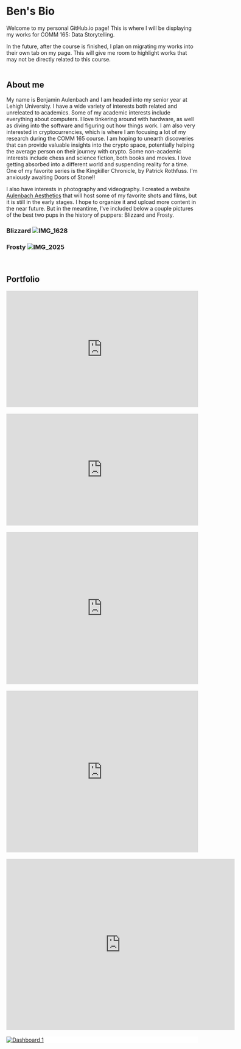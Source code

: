 # Ben's Bio
Welcome to my personal GitHub.io page! This is where I will be displaying my works for COMM 165: Data Storytelling.

In the future, after the course is finished, I plan on migrating my works into their own tab on my page.
This will give me room to highlight works that may not be directly related to this course.
<br/><br/>

## About me
My name is Benjamin Aulenbach and I am headed into my senior year at Lehigh University. I have a wide variety of interests both related and unreleated to academics.
Some of my academic interests include everything about computers. I love tinkering around with hardware, as well as diving into the software and figuring out how things work.
I am also very interested in cryptocurrencies, which is where I am focusing a lot of my research during the COMM 165 course. I am hoping to unearth discoveries that can provide valuable insights into the crypto space, potentially helping the average person on their journey with crypto.
Some non-academic interests include chess and science fiction, both books and movies. I love getting absorbed into a different world and suspending reality for a time. One of my favorite series is the Kingkiller Chronicle, by Patrick Rothfuss. I'm anxiously awaiting Doors of Stone!!

I also have interests in photography and videography. I created a website [Aulenbach Aesthetics](https://www.aulenbachaesthetics.com) that will host some of my favorite shots and films, but it is still in the early stages. I hope to organize it and upload more content in the near future. But in the meantime, I've included below a couple pictures of the best two pups in the history of puppers: Blizzard and Frosty.

### Blizzard ![IMG_1628](https://user-images.githubusercontent.com/15793570/125094482-49f3c100-e0a1-11eb-8aeb-8ebff412f5f5.JPG)
### Frosty ![IMG_2025](https://user-images.githubusercontent.com/15793570/125094355-30527980-e0a1-11eb-8d2e-43f8cd9b945d.JPG)
<br/>

## Portfolio

<aside style="background-color:#FFFFFF">
  <iframe title="Lehigh Enrollment 2020" aria-label="chart" id="datawrapper-chart-gjAhs" src="https://datawrapper.dwcdn.net/gjAhs/1/" scrolling="no" frameborder="0" style="width: 0; min-width: 100% !important; border: none;" height="306"></iframe><script type="text/javascript">!function(){"use strict";window.addEventListener("message",(function(e){if(void 0!==e.data["datawrapper-height"]){var t=document.querySelectorAll("iframe");for(var a in e.data["datawrapper-height"])for(var r=0;r<t.length;r++){if(t[r].contentWindow===e.source)t[r].style.height=e.data["datawrapper-height"][a]+"px"}}}))}();
  </script>
</aside>
<br/>

<aside style="background-color:#FFFFFF">
  <iframe title="Lehigh Enrollment 2020" aria-label="Bar Chart" id="datawrapper-chart-VDeBM" src="https://datawrapper.dwcdn.net/VDeBM/1/" scrolling="no" frameborder="0" style="width: 0; min-width: 100% !important; border: none;" height="294"></iframe><script type="text/javascript">!function(){"use strict";window.addEventListener("message",(function(e){if(void 0!==e.data["datawrapper-height"]){var t=document.querySelectorAll("iframe");for(var a in e.data["datawrapper-height"])for(var r=0;r<t.length;r++){if(t[r].contentWindow===e.source)t[r].style.height=e.data["datawrapper-height"][a]+"px"}}}))}();
  </script>
</aside>
<br/>

<aside style="background-color:#FFFFFF">
  <iframe title="Lehigh Enrollment (2010-2021)" aria-label="Interactive line chart" id="datawrapper-chart-wnrMW" src="https://datawrapper.dwcdn.net/wnrMW/1/" scrolling="no" frameborder="0" style="width: 0; min-width: 100% !important; border: none;" height="400"></iframe><script type="text/javascript">!function(){"use strict";window.addEventListener("message",(function(e){if(void 0!==e.data["datawrapper-height"]){var t=document.querySelectorAll("iframe");for(var a in e.data["datawrapper-height"])for(var r=0;r<t.length;r++){if(t[r].contentWindow===e.source)t[r].style.height=e.data["datawrapper-height"][a]+"px"}}}))}();
  </script>
 </aside>
 <br/>

<aside style="background-color:#FFFFFF">
  <iframe title="Historical Crytpocurrency Data (2013-2018)" aria-label="Interactive line chart" id="datawrapper-chart-ehPik" src="https://datawrapper.dwcdn.net/ehPik/2/" scrolling="no" frameborder="0" style="width: 0; min-width: 100% !important; border: none;" height="425"></iframe><script type="text/javascript">!function(){"use strict";window.addEventListener("message",(function(e){if(void 0!==e.data["datawrapper-height"]){var t=document.querySelectorAll("iframe");for(var a in e.data["datawrapper-height"])for(var r=0;r<t.length;r++){if(t[r].contentWindow===e.source)t[r].style.height=e.data["datawrapper-height"][a]+"px"}}}))}();
  </script>
</aside>
<br/>
  
<aside style="background-color:#FFFFFF">
<div style="text-align:center;">
 <iframe src="https://arcg.is/1X0enD2" width="600" height="450" frameborder="0" style="border:0" allowfullscreen></iframe>
</div>
</aside>
<br/>

<aside style="background-color:#FFFFFF">
<div class='tableauPlaceholder' id='viz1628720064419' style='position: relative'><noscript><a href='#'><img alt='Dashboard 1 ' src='https:&#47;&#47;public.tableau.com&#47;static&#47;images&#47;Vo&#47;VolumeVolatilityofBTC&#47;Dashboard1&#47;1_rss.png' style='border: none' /></a></noscript><object class='tableauViz'  style='display:none;'><param name='host_url' value='https%3A%2F%2Fpublic.tableau.com%2F' /> <param name='embed_code_version' value='3' /> <param name='site_root' value='' /><param name='name' value='VolumeVolatilityofBTC&#47;Dashboard1' /><param name='tabs' value='no' /><param name='toolbar' value='yes' /><param name='static_image' value='https:&#47;&#47;public.tableau.com&#47;static&#47;images&#47;Vo&#47;VolumeVolatilityofBTC&#47;Dashboard1&#47;1.png' /> <param name='animate_transition' value='yes' /><param name='display_static_image' value='yes' /><param name='display_spinner' value='yes' /><param name='display_overlay' value='yes' /><param name='display_count' value='yes' /><param name='language' value='en-US' /></object></div>                <script type='text/javascript'>                    var divElement = document.getElementById('viz1628720064419');                    var vizElement = divElement.getElementsByTagName('object')[0];                    if ( divElement.offsetWidth > 800 ) { vizElement.style.width='100%';vizElement.style.height=(divElement.offsetWidth*0.75)+'px';} else if ( divElement.offsetWidth > 500 ) { vizElement.style.width='100%';vizElement.style.height=(divElement.offsetWidth*0.75)+'px';} else { vizElement.style.width='100%';vizElement.style.height='727px';}                     var scriptElement = document.createElement('script');                    scriptElement.src = 'https://public.tableau.com/javascripts/api/viz_v1.js';                    vizElement.parentNode.insertBefore(scriptElement, vizElement);                </script>
  </aside>
